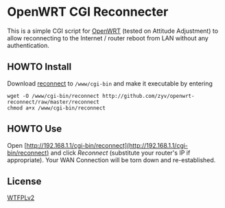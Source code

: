 OpenWRT CGI Reconnecter
===

This is a simple CGI script for [OpenWRT](http://openwrt.org/) (tested on Attitude Adjustment) to allow reconnecting to the Internet / router reboot from LAN without any authentication.

HOWTO Install
---

Download [reconnect](http://github.com/zyv/openwrt-reconnect/raw/master/reconnect) to `/www/cgi-bin` and make it executable by entering

    wget -O /www/cgi-bin/reconnect http://github.com/zyv/openwrt-reconnect/raw/master/reconnect
    chmod a+x /www/cgi-bin/reconnect

HOWTO Use
---

Open [http://192.168.1.1/cgi-bin/reconnect](http://192.168.1.1/cgi-bin/reconnect) and click *Reconnect* (substitute your router's IP if appropriate). Your WAN Connection will be torn down and re-established.

License
---

[WTFPLv2](http://sam.zoy.org/wtfpl/)
